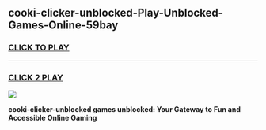 
## cooki-clicker-unblocked-Play-Unblocked-Games-Online-59bay
<h3>
<a href="https://premium76.site?title=cooki-clicker-unblocked&ref=25A">CLICK TO PLAY</a></h3>
<hr>

<h3>
<a href="https://premium76.site?title=cooki-clicker-unblocked&ref=25A">CLICK 2 PLAY</a>
  
</h3>

<a href="https://premium76.site?title=cooki-clicker-unblocked&ref=25A"><img src="https://clearcache.store/games.png"></a>


**cooki-clicker-unblocked games unblocked: Your Gateway to Fun and Accessible Online Gaming**
